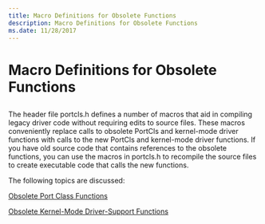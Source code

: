 ```yaml
---
title: Macro Definitions for Obsolete Functions
description: Macro Definitions for Obsolete Functions
ms.date: 11/28/2017
---
```


# Macro Definitions for Obsolete Functions


## <span id="ddk_macro_definitions_for_obsolete_functions_ks"></span><span id="DDK_MACRO_DEFINITIONS_FOR_OBSOLETE_FUNCTIONS_KS"></span>


The header file portcls.h defines a number of macros that aid in compiling legacy driver code without requiring edits to source files. These macros conveniently replace calls to obsolete PortCls and kernel-mode driver functions with calls to the new PortCls and kernel-mode driver functions. If you have old source code that contains references to the obsolete functions, you can use the macros in portcls.h to recompile the source files to create executable code that calls the new functions.

The following topics are discussed:

[Obsolete Port Class Functions](obsolete-port-class-functions.md)

[Obsolete Kernel-Mode Driver-Support Functions](obsolete-kernel-mode-driver-support-functions.md)

 

 





